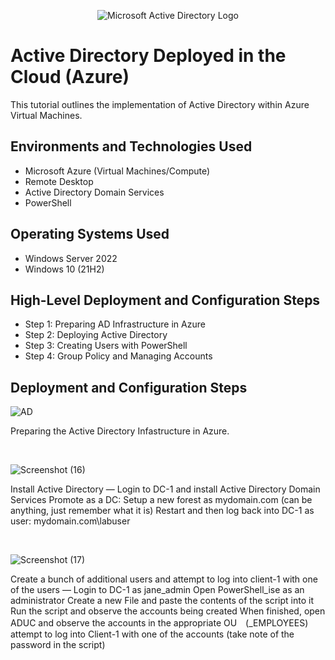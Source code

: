 <p align="center">
<img src="https://i.imgur.com/pU5A58S.png" alt="Microsoft Active Directory Logo"/>
</p>

<h1>Active Directory Deployed in the Cloud (Azure)</h1>
This tutorial outlines the implementation of Active Directory within Azure Virtual Machines.<br />

<h2>Environments and Technologies Used</h2>

- Microsoft Azure (Virtual Machines/Compute)
- Remote Desktop
- Active Directory Domain Services
- PowerShell

<h2>Operating Systems Used </h2>

- Windows Server 2022
- Windows 10 (21H2)

<h2>High-Level Deployment and Configuration Steps</h2>

- Step 1: Preparing AD Infrastructure in Azure
- Step 2: Deploying Active Directory
- Step 3: Creating Users with PowerShell
- Step 4: Group Policy and Managing Accounts

<h2>Deployment and Configuration Steps</h2>


![AD](https://github.com/user-attachments/assets/72d4ff31-4440-4d89-87a4-0813160edf05)

<p>
Preparing the Active Directory Infastructure in Azure.
</p>
<br />

![Screenshot (16)](https://github.com/user-attachments/assets/81db7308-b6df-4f8f-a79e-ccab0cb9a7a8)

<p>
Install Active Directory
—
Login to DC-1 and install Active Directory Domain Services
Promote as a DC: Setup a new forest as mydomain.com (can be anything, just remember what it is)
Restart and then log back into DC-1 as user: mydomain.com\labuser
</p>
<br />

![Screenshot (17)](https://github.com/user-attachments/assets/7544771f-8cc1-4e5f-8575-f88e24d9fee0)


<p>
Create a bunch of additional users and attempt to log into client-1 with one of the users
—
Login to DC-1 as jane_admin
Open PowerShell_ise as an administrator
Create a new File and paste the contents of the script into it
Run the script and observe the accounts being created
When finished, open ADUC and observe the accounts in the appropriate OU　(_EMPLOYEES)
attempt to log into Client-1 with one of the accounts (take note of the password in the script)

</p>
<br />
